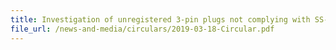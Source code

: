 ```yaml
---
title: Investigation of unregistered 3-pin plugs not complying with SS-145-1
file_url: /news-and-media/circulars/2019-03-18-Circular.pdf
---
```


